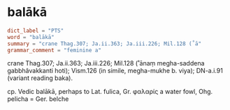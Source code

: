 # balākā

``` toml
dict_label = "PTS"
word = "balākā"
summary = "crane Thag.307; Ja.ii.363; Ja.iii.226; Mil.128 (˚ā"
grammar_comment = "feminine a"
```

crane Thag.307; Ja.ii.363; Ja.iii.226; Mil.128 (˚ānaṃ megha\-saddena gabbhâvakkanti hoti); Vism.126 (in simile, megha\-mukhe b. viya); DN\-a.i.91 (variant reading baka).

cp. Vedic balākā, perhaps to Lat. fulica, Gr. φαλαρίς a water fowl, Ohg. pelicha = Ger. belche

